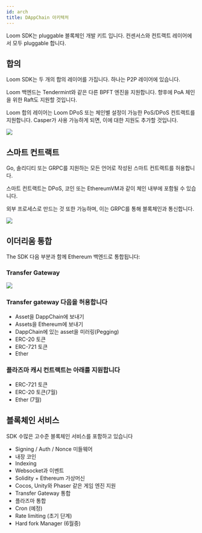 ```yaml
---
id: arch
title: DAppChain 아키텍처
---
```

Loom SDK는 pluggable 블록체인 개발 키트 입니다. 컨센서스와 컨트랙트 레이어에서 모두 pluggable 합니다.

## 합의

Loom SDK는 두 개의 합의 레이어를 가집니다. 하나는 P2P 레이어에 있습니다.

Loom 백엔드는 Tendermint와 같은 다른 BPFT 엔진을 지원합니다. 향후에 PoA 체인을 위한 Raft도 지원할 것입니다.

Loom 합의 레이어는 Loom DPoS 또는 체인별 설정이 가능한 PoS/DPoS 컨트랙트를 지원합니다. Casper가 사용 가능하게 되면, 이에 대한 지원도 추가할 것입니다.

![](/developers/img/loom-sdk-arch-overview.jpg)

## 스마트 컨트랙트

Go, 솔리디티 또는 GRPC를 지원하는 모든 언어로 작성된 스마트 컨트랙트를 허용합니다.

스마트 컨트랙트는 DPoS, 코인 또는 EthereumVM과 같이 체인 내부에 포함될 수 있습니다.

외부 프로세스로 만드는 것 또한 가능하며, 이는 GRPC를 통해 블록체인과 통신합니다.

![](/developers/img/loom-sdk-arch-contracts.jpg)

## 이더리움 통합

The SDK 다음 부분과 함께 Ethereum 백엔드로 통합됩니다:

### Transfer Gateway

![](/developers/img/loom-sdk-arch-plasma.jpg)

### Transfer gateway 다음을 허용합니다

* Asset을 DappChain에 보내기
* Assets을 Ethereum에 보내기
* DappChain에 있는 asset을 미러링(Pegging)
* ERC-20 토큰
* ERC-721 토큰
* Ether 

### 플라즈마 캐시 컨트랙트는 아래를 지원합니다

* ERC-721 토큰
* ERC-20 토큰(7월)
* Ether (7월)

## 블록체인 서비스

SDK 수많은 고수준 블록체인 서비스를 포함하고 있습니다

* Signing / Auth / Nonce 미들웨어
* 내장 코인
* Indexing
* Websocket과 이벤트
* Solidity + Ethereum 가상머신
* Cocos, Unity와 Phaser 같은 게임 엔진 지원
* Transfer Gateway 통합
* 플라즈마 통합
* Cron (예정)
* Rate limiting (초기 단계)
* Hard fork Manager (6월중)